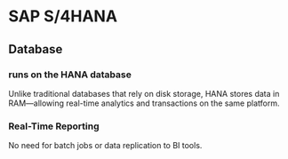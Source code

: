 
# SAP S/4HANA

## Database
### runs on the HANA database
Unlike traditional databases that rely on disk storage, HANA stores data in RAM—allowing real-time analytics and transactions on the same platform.  

### Real-Time Reporting
No need for batch jobs or data replication to BI tools.  



